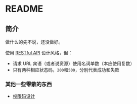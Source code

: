 # README

## 简介

做什么的先不说，还没做好。

使用 [RESTful API](https://restfulapi.cn/) 设计风格，但：

- 请求 URL 宾语（或者说资源）使用名词单数（本应使用复数）
- 只有两种相应状态码，`200`和`500`，分别代表成功和失败

### 其他一些零散的东西

- [权限码设计](doc/Permission.md#权限码)